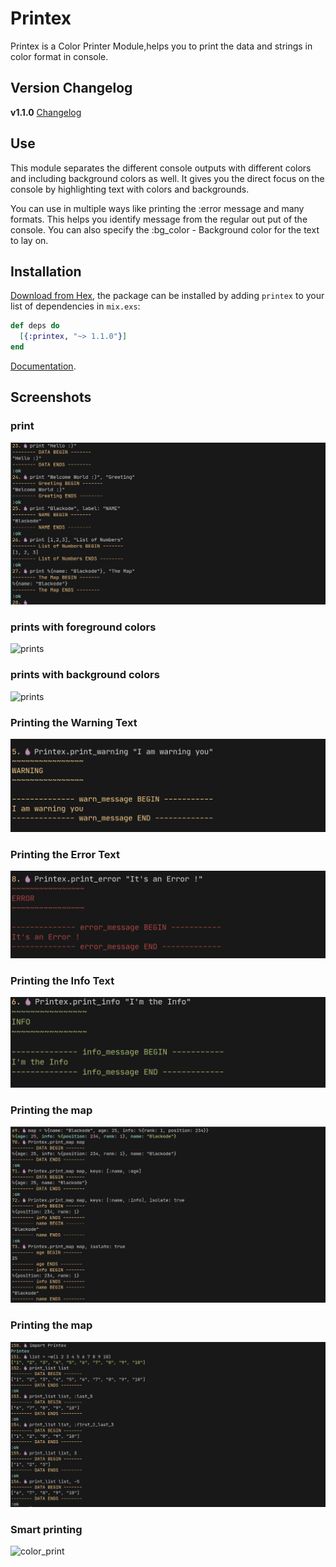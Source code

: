 # Printex
Printex is a Color Printer Module,helps you to print the data and strings in color format in console.                     

## Version Changelog
**v1.1.0**   [Changelog](CHANGELOG.md)

## Use
This module separates the different console outputs with different colors and including background colors as well. It gives you the direct focus on the console by highlighting text with colors and backgrounds.                             

You can use in multiple ways like printing the :error message and many formats. This helps you identify message from the regular out put of the console. You can also specify the :bg_color - Background color for the text to lay on.

## Installation

[Download from Hex](https://hex.pm/docs/publish), the package can be installed
by adding `printex` to your list of dependencies in `mix.exs`:

```elixir
def deps do
  [{:printex, "~> 1.1.0"}]
end
```
[Documentation](https://hexdocs.pm/printex).            

## Screenshots
### print
![print](assets/images/print.png)

### prints with foreground colors
![prints](assets/images/prints.png)

### prints with background colors
![prints](assets/images/prints_bg.png)

### Printing the Warning Text
![print_warning](assets/images/print_warning.png)

### Printing the Error Text
![print_error](assets/images/print_error.png)

### Printing the Info Text
![print_info](assets/images/print_info.png)

### Printing the map
![print_info](assets/images/print_map.png)

### Printing the map
![print_info](assets/images/print_list.png)

### Smart printing

![color_print](assets/images/x_on_y.png)

